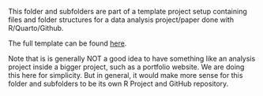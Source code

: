 This folder and subfolders are part of a template project setup containing files and folder structures for a data analysis project/paper done with R/Quarto/Github.

The full template can be found [here](https://github.com/ahgroup/dataanalysis-template).

Note that is is generally NOT a good idea to have something like an analysis project inside a bigger project, such as a portfolio website. We are doing this here for simplicity. But in general, it would make more sense for this folder and subfolders to be its own R Project and GitHub repository.
